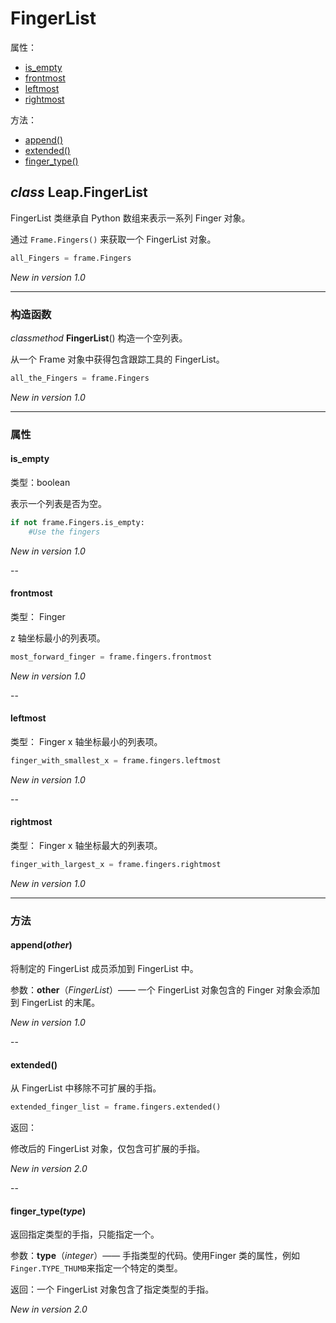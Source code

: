 # FingerList

属性：

* [is_empty](#is_empty)
* [frontmost](#frontmost)
* [leftmost](#leftmost)
* [rightmost](#rightmost)

方法：

* [append()](#append)
* [extended()](#extended)
* [finger_type()](#finger_type)

## ***class*** **Leap.FingerList**
FingerList 类继承自 Python 数组来表示一系列 Finger 对象。

通过 `Frame.Fingers()` 来获取一个 FingerList 对象。

```python
all_Fingers = frame.Fingers
```

*New in version 1.0*

----

### 构造函数
*classmethod* **FingerList**()
构造一个空列表。

从一个 Frame 对象中获得包含跟踪工具的 FingerList。

```python
all_the_Fingers = frame.Fingers
```
*New in version 1.0*

----

### 属性
#### is_empty
类型：boolean

表示一个列表是否为空。


```python
if not frame.Fingers.is_empty:
    #Use the fingers
```

*New in version 1.0*

--

#### frontmost
类型： Finger

z 轴坐标最小的列表项。

```python
most_forward_finger = frame.fingers.frontmost
```
*New in version 1.0*

--

#### leftmost
类型： Finger
x 轴坐标最小的列表项。


```python
finger_with_smallest_x = frame.fingers.leftmost
```
*New in version 1.0*

--

#### rightmost
类型： Finger
x 轴坐标最大的列表项。


```python
finger_with_largest_x = frame.fingers.rightmost
```
*New in version 1.0*

----

### 方法

#### append(*other*)
将制定的 FingerList 成员添加到 FingerList 中。

参数：**other**（*FingerList*）—— 一个 FingerList 对象包含的 Finger 对象会添加到 FingerList 的末尾。

*New in version 1.0*

--

#### extended()
从 FingerList 中移除不可扩展的手指。

```python
extended_finger_list = frame.fingers.extended()
```

返回：

修改后的 FingerList 对象，仅包含可扩展的手指。

*New in version 2.0*

--

#### finger_type(*type*)
返回指定类型的手指，只能指定一个。

参数：**type**（*integer*）—— 手指类型的代码。使用Finger 类的属性，例如`Finger.TYPE_THUMB`来指定一个特定的类型。

返回：一个 FingerList 对象包含了指定类型的手指。

*New in version 2.0*
